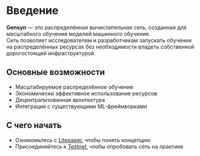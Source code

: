 # Введение

**Gensyn** — это распределённая вычислительная сеть, созданная для масштабного обучения моделей машинного обучения.  
Сеть позволяет исследователям и разработчикам запускать обучение на распределённых ресурсах без необходимости владеть собственной дорогостоящей инфраструктурой.

## Основные возможности

- Масштабируемое распределённое обучение
- Экономически эффективное использование ресурсов
- Децентрализованная архитектура
- Интеграция с существующими ML-фреймворками

## С чего начать

- Ознакомьтесь с [Litepaper](litepaper.md), чтобы понять концепцию
- Присоединяйтесь к [Testnet](testnet.md), чтобы опробовать сеть на практике
